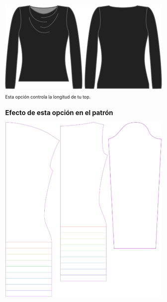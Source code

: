 ![La opción de extra de longitud en Diana](./lengthbonus.svg)

Esta opción controla la longitud de tu top.


## Efecto de esta opción en el patrón
![Esta imagen muestra el efecto de esta opción superponiendo varias variantes que tienen un valor diferente para esta opción](diana_lengthbonus_sample.svg "Efecto de esta opción en el patrón")